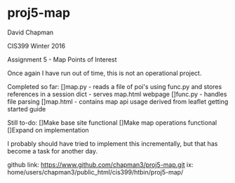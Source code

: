 # proj5-map

David Chapman

CIS399 Winter 2016

Assignment 5 - Map Points of Interest

Once again I have run out of time, this is not an operational project.


Completed so far:
    []map.py - reads a file of poi's using func.py and stores references in a session dict
             - serves map.html webpage
    []func.py - handles file parsing
    []map.html - contains map api usage derived from leaflet getting started guide
    
Still to-do:
    []Make base site functional
    []Make map operations functional
    []Expand on implementation

I probably should have tried to implement this incrementally, but that has become a task for another day.

github link: https://www.github.com/chapman3/proj5-map.git
ix: home/users/chapman3/public_html/cis399/htbin/proj5-map/
